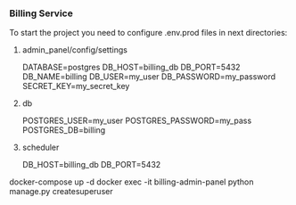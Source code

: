 ### Billing Service

To start the project you need to configure .env.prod files in next directories:

1.  admin_panel/config/settings

    DATABASE=postgres
    DB_HOST=billing_db
    DB_PORT=5432
    DB_NAME=billing
    DB_USER=my_user
    DB_PASSWORD=my_password
    SECRET_KEY=my_secret_key

2.  db

    POSTGRES_USER=my_user
    POSTGRES_PASSWORD=my_pass
    POSTGRES_DB=billing

3.  scheduler

    DB_HOST=billing_db
    DB_PORT=5432

docker-compose up -d
docker exec -it billing-admin-panel python manage.py createsuperuser
